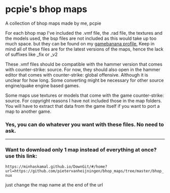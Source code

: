# pcpie's bhop maps
A collection of bhop maps made by me, pcpie

For each bhop map I've included the .vmf file, the .rad file, the textures and the models used, the bsp files are not included as this would take up too much space. but they can be found on my [gamebanana profile.](https://gamebanana.com/members/submissions/maps/1409383) Keep in mind all of these files are for the latest versions of the maps, hence the lack of suffixes like _fix or _v2

These .vmf files should be compatible with the hammer version that comes with counter-strike: source. For now, they should also open in the hammer editor that comes with counter-strike: global offensive. Although it is unclear for how long. Some converting might be necessary for other source engine/quake engine based games.

Some maps use textures or models that come with the game counter-strike: source. For copyright reasons I have not included those in the map folders. You will have to extract that data from the game itself if you want to port a map to another game.

### Yes, you can do whatever you want with these files. No need to ask.

--------------

### Want to download only 1 map instead of everything at once? use this link:

``
https://minhaskamal.github.io/DownGit/#/home?url=https://github.com/pietervanheijningen/bhop_maps/tree/master/bhop_nux
``

just change the map name at the end of the url
